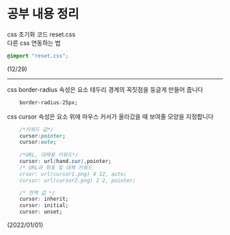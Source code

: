 # 공부 내용 정리

css 초기화 코드 reset.css   
다른 css 연동하는 법
```css
@import "reset.css";
```

(12/29)

---
css 
border-radius 속성은 요소 테두리 경계의 꼭짓점을 둥글게 만들어 줍니다
```css
    border-radius:25px;
```
css
cursor 속성은 요소 위에 마우스 커서가 올라갔을 때 보여줄 모양을 지정합니다
```css
    /*키워드 값*/
    cursor:pointer;
    cursor:auto;
    
    /*URL, 대채용 키워드*/
    cursor: url(hand.cur),pointer;
    /* URL과 좌표 및 대체 키워드
    crsor: url(cursor1.png) 4 12, auto;
    cursor: url(cursor2.png) 2 2, pointer;

    /* 전역 값 */
    cursor: inherit;
    cursor: initial;
    cursor: unset;
```
(2022/01/01)